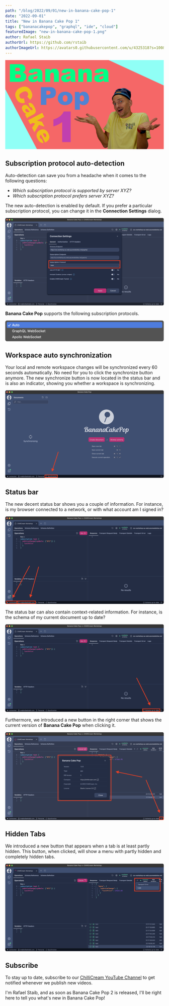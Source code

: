 ```yaml
---
path: "/blog/2022/09/01/new-in-banana-cake-pop-1"
date: "2022-09-01"
title: "New in Banana Cake Pop 1"
tags: ["bananacakepop", "graphql", "ide", "cloud"]
featuredImage: "new-in-banana-cake-pop-1.png"
author: Rafael Staib
authorUrl: https://github.com/rstaib
authorImageUrl: https://avatars0.githubusercontent.com/u/4325318?s=100&v=4
---
```


[![YouTube Video](youtube-thumbnail.png)](https://www.youtube.com/watch?v=LlPEO2p_Bb8)

## Subscription protocol auto-detection

Auto-detection can save you from a headache when it comes to the following questions:

- _Which subscription protocol is supported by server XYZ?_
- _Which subscription protocol prefers server XYZ?_

The new auto-detection is enabled by default. If you prefer a particular subscription protocol, you can change it in the **Connection Settings** dialog.

![Subscription protocol](subscription-protocol-auto-detection-1.png)

**Banana Cake Pop** supports the following subscription protocols.

![Supported subscription protocols](subscription-protocol-auto-detection-2.png)

## Workspace auto synchronization

Your local and remote workspace changes will be synchronized every 60 seconds automatically. No need for you to click the synchronize button anymore. The new synchronize button is now located in the status bar and is also an indicator, showing you whether a workspace is synchronizing.

![Workspace auto synchronization](workspace-auto-synchronization-1.png)

## Status bar

The new decent status bar shows you a couple of information. For instance, is my browser connected to a network, or with what account am I signed in?

![Network status and username](status-bar-1.png)

The status bar can also contain context-related information. For instance, is the schema of my current document up to date?

![Schema status](status-bar-2.png)

Furthermore, we introduced a new button in the right corner that shows the current version of **Banana Cake Pop** when clicking it.

![Version info](status-bar-3.png)

## Hidden Tabs

We introduced a new button that appears when a tab is at least partly hidden. This button, when clicked, will show a menu with partly hidden and completely hidden tabs.

![Version info](hidden-tabs-1.png)

## Subscribe

To stay up to date, subscribe to our [ChilliCream YouTube Channel](https://www.youtube.com/c/ChilliCream) to get notified whenever we publish new videos.

I'm Rafael Staib, and as soon as Banana Cake Pop 2 is released, I'll be right here to tell you what's new in Banana Cake Pop!
